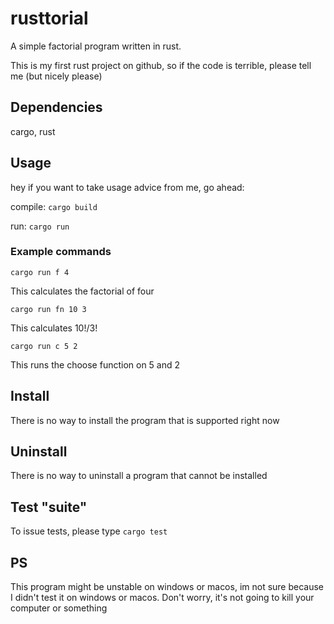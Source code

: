 # rusttorial

A simple factorial program written in rust.

This is my first rust project on github, so if the code is terrible, please tell me (but nicely please)

## Dependencies 

cargo, rust

## Usage

hey if you want to take usage advice from me, go ahead:

compile: `cargo build`

run: `cargo run`

### Example commands

`cargo run f 4`

This calculates the factorial of four

`cargo run fn 10 3`

This calculates 10!/3!

`cargo run c 5 2`

This runs the choose function on 5 and 2

## Install

There is no way to install the program that is supported right now

## Uninstall

There is no way to uninstall a program that cannot be installed

## Test "suite"

To issue tests, please type `cargo test`

## PS

This program might be unstable on windows or macos, im not sure because I didn't test it on windows or macos. Don't worry, it's not going to kill your computer or something
